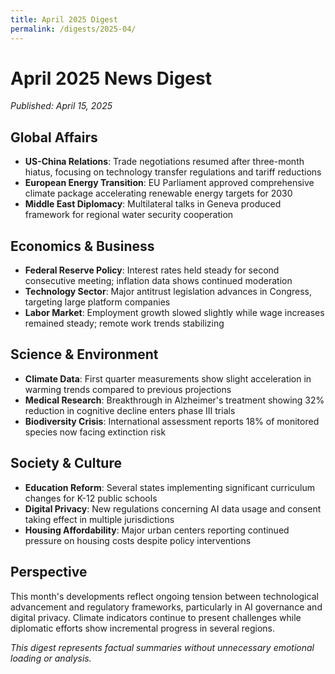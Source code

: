```yaml
---
title: April 2025 Digest
permalink: /digests/2025-04/
---
```


# April 2025 News Digest

*Published: April 15, 2025*

## Global Affairs

- **US-China Relations**: Trade negotiations resumed after three-month hiatus, focusing on technology transfer regulations and tariff reductions
- **European Energy Transition**: EU Parliament approved comprehensive climate package accelerating renewable energy targets for 2030
- **Middle East Diplomacy**: Multilateral talks in Geneva produced framework for regional water security cooperation

## Economics & Business

- **Federal Reserve Policy**: Interest rates held steady for second consecutive meeting; inflation data shows continued moderation
- **Technology Sector**: Major antitrust legislation advances in Congress, targeting large platform companies
- **Labor Market**: Employment growth slowed slightly while wage increases remained steady; remote work trends stabilizing

## Science & Environment

- **Climate Data**: First quarter measurements show slight acceleration in warming trends compared to previous projections
- **Medical Research**: Breakthrough in Alzheimer's treatment showing 32% reduction in cognitive decline enters phase III trials
- **Biodiversity Crisis**: International assessment reports 18% of monitored species now facing extinction risk

## Society & Culture

- **Education Reform**: Several states implementing significant curriculum changes for K-12 public schools
- **Digital Privacy**: New regulations concerning AI data usage and consent taking effect in multiple jurisdictions
- **Housing Affordability**: Major urban centers reporting continued pressure on housing costs despite policy interventions

## Perspective

This month's developments reflect ongoing tension between technological advancement and regulatory frameworks, particularly in AI governance and digital privacy. Climate indicators continue to present challenges while diplomatic efforts show incremental progress in several regions.

*This digest represents factual summaries without unnecessary emotional loading or analysis.*